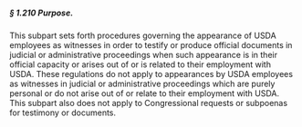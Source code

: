 ##### § 1.210 Purpose. #####

This subpart sets forth procedures governing the appearance of USDA employees as witnesses in order to testify or produce official documents in judicial or administrative proceedings when such appearance is in their official capacity or arises out of or is related to their employment with USDA. These regulations do not apply to appearances by USDA employees as witnesses in judicial or administrative proceedings which are purely personal or do not arise out of or relate to their employment with USDA. This subpart also does not apply to Congressional requests or subpoenas for testimony or documents.